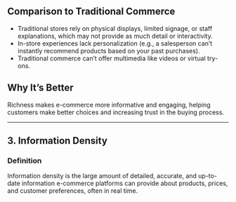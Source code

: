 ## Comparison to Traditional Commerce
- Traditional stores rely on physical displays, limited signage, or staff explanations, which may not provide as much detail or interactivity.
- In-store experiences lack personalization (e.g., a salesperson can’t instantly recommend products based on your past purchases).
- Traditional commerce can’t offer multimedia like videos or virtual try-ons.

## Why It’s Better
Richness makes e-commerce more informative and engaging, helping customers make better choices and increasing trust in the buying process.

----

## 3. Information Density

### Definition
Information density is the large amount of detailed, accurate, and up-to-date information e-commerce platforms can provide about products, prices, and customer preferences, often in real time.